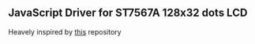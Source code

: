 ## JavaScript Driver for ST7567A 128x32 dots LCD

Heavely inspired by [this](https://github.com/mworkfun/ST7567A_128X32DOT_LCD) repository
